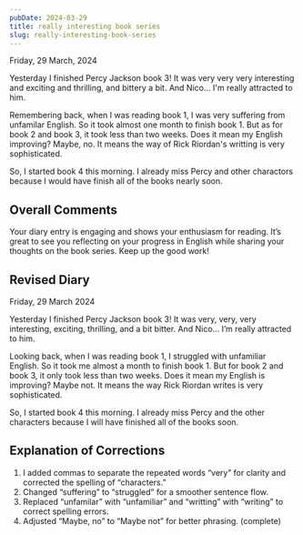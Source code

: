```yaml
---
pubDate: 2024-03-29
title: really interesting book series
slug: really-interesting-book-series
---
```


Friday, 29 March, 2024

Yesterday I finished Percy Jackson book 3! It was very very very interesting and exciting and thrilling, and bittery a bit. And Nico... I'm really attracted to him.

Remembering back, when I was reading book 1, I was very suffering from unfamilar English. So it took almost one month to finish book 1. But as for book 2 and book 3, it took less than two weeks. Does it mean my English improving? Maybe, no. It means the way of Rick Riordan's writting is very sophisticated.

So, I started book 4 this morning. I already miss Percy and other charactors because I would have finish all of the books nearly soon.

## Overall Comments
Your diary entry is engaging and shows your enthusiasm for reading. It’s great to see you reflecting on your progress in English while sharing your thoughts on the book series. Keep up the good work!

## Revised Diary
Friday, 29 March 2024

Yesterday I finished Percy Jackson book 3! It was very, very, very interesting, exciting, thrilling, and a bit bitter. And Nico… I’m really attracted to him.

Looking back, when I was reading book 1, I struggled with unfamiliar English. So it took me almost a month to finish book 1. But for book 2 and book 3, it only took less than two weeks. Does it mean my English is improving? Maybe not. It means the way Rick Riordan writes is very sophisticated.

So, I started book 4 this morning. I already miss Percy and the other characters because I will have finished all of the books soon.

## Explanation of Corrections
1. I added commas to separate the repeated words “very” for clarity and corrected the spelling of “characters.”
2. Changed “suffering” to “struggled” for a smoother sentence flow.
3. Replaced “unfamilar” with “unfamiliar” and “writting” with “writing” to correct spelling errors.
4. Adjusted “Maybe, no” to “Maybe not” for better phrasing. (complete)